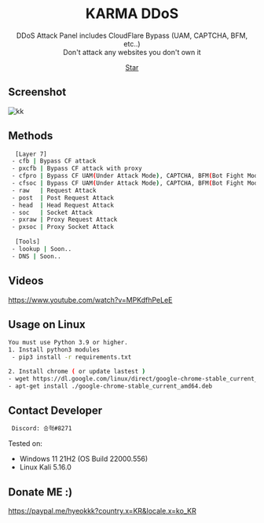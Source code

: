 <div align=center>
 
# KARMA DDoS
 DDoS Attack Panel includes CloudFlare Bypass (UAM, CAPTCHA, BFM, etc..)<br/>
 Don't attack any websites you don't own it<br/>
 
<a class="github-button" href="https://github.com/HyukIsBack/KARMA-DDoS" data-color-scheme="no-preference: light_high_contrast; light: light; dark: dark;" data-icon="octicon-star" data-size="large" data-show-count="true" aria-label="Star HyukIsBack/KARMA-DDoS on GitHub">Star</a>
<script async defer src="https://buttons.github.io/buttons.js"></script>
 
</div>

## Screenshot
![kk](https://user-images.githubusercontent.com/87601386/161046871-fa69a88b-71c0-441f-8f28-ddcf562c1810.png)

## Methods
```sh
  [Layer 7]
 - cfb | Bypass CF attack
 - pxcfb | Bypass CF attack with proxy
 - cfpro | Bypass CF UAM(Under Attack Mode), CAPTCHA, BFM(Bot Fight Mode) etc.. (request)
 - cfsoc | Bypass CF UAM(Under Attack Mode), CAPTCHA, BFM(Bot Fight Mode) etc.. (socket)
 - raw   | Request Attack
 - post  | Post Request Attack
 - head  | Head Request Attack
 - soc   | Socket Attack
 - pxraw | Proxy Request Attack
 - pxsoc | Proxy Socket Attack
 
  [Tools]
 - lookup | Soon..
 - DNS | Soon..
```

## Videos

https://www.youtube.com/watch?v=MPKdfhPeLeE

## Usage on Linux
```sh
You must use Python 3.9 or higher.
1. Install python3 modules
 - pip3 install -r requirements.txt

2. Install chrome ( or update lastest )
- wget https://dl.google.com/linux/direct/google-chrome-stable_current_amd64.deb
- apt-get install ./google-chrome-stable_current_amd64.deb
```

## Contact Developer
```sh
 Discord: 승혁#8271
```

Tested on:<br/>
 - Windows 11 21H2 (OS Build 22000.556)
 - Linux Kali 5.16.0

## Donate ME :)
 https://paypal.me/hyeokkk?country.x=KR&locale.x=ko_KR
 
